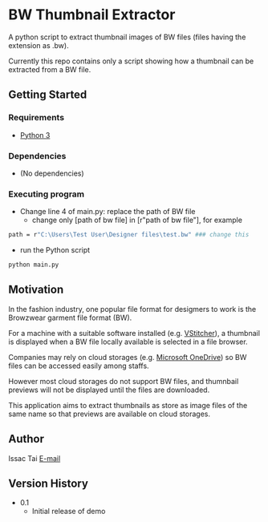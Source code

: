 # BW Thumbnail Extractor

A python script to extract thumbnail images of BW files (files having the extension as .bw).

Currently this repo contains only a script showing how a thumbnail can be extracted from a BW file.

## Getting Started

### Requirements

- [Python 3](https://www.python.org/downloads/)

### Dependencies

- (No dependencies)

### Executing program

- Change line 4 of main.py: replace the path of BW file
  - change only [path of bw file] in [r"path of bw file"], for example

```bash
path = r"C:\Users\Test User\Designer files\test.bw" ### change this
```

- run the Python script

```bash
python main.py
```

## Motivation

In the fashion industry, one popular file format for desigmers to work is the Browzwear garment file format (BW).

For a machine with a suitable software installed (e.g. [VStitcher](https://browzwear.com/products/v-stitcher)), a thumbnail is displayed when a BW file locally available is selected in a file browser.

Companies may rely on cloud storages (e.g. [Microsoft OneDrive](https://www.microsoft.com/en/microsoft-365/onedrive/online-cloud-storage/)) so BW files can be accessed easily among staffs.

However most cloud storages do not support BW files, and thumnbail previews will not be displayed until the files are downloaded.

This application aims to extract thumbnails as store as image files of the same name so that previews are available on cloud storages.

## Author

Issac Tai [E-mail](issactai0124@gmail.com)

## Version History

- 0.1
  - Initial release of demo
